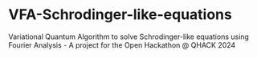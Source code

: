 # VFA-Schrodinger-like-equations
Variational Quantum Algorithm to solve Schrodinger-like equations using Fourier Analysis - A project for the Open Hackathon @ QHACK 2024
